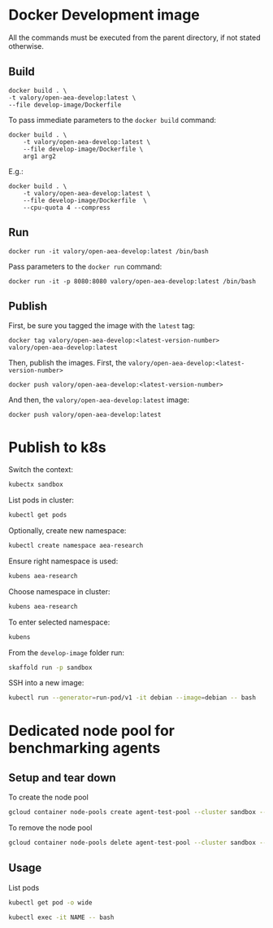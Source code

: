 # Docker Development image

All the commands must be executed from the parent directory, if not stated otherwise.

## Build

    docker build . \
    -t valory/open-aea-develop:latest \
    --file develop-image/Dockerfile 

To pass immediate parameters to the `docker build` command:

    docker build . \
        -t valory/open-aea-develop:latest \
        --file develop-image/Dockerfile \
        arg1 arg2

E.g.:

    docker build . \
        -t valory/open-aea-develop:latest \
        --file develop-image/Dockerfile  \
        --cpu-quota 4 --compress

## Run
    docker run -it valory/open-aea-develop:latest /bin/bash
 
Pass parameters to the `docker run` command:

    docker run -it -p 8080:8080 valory/open-aea-develop:latest /bin/bash


## Publish

First, be sure you tagged the image with the `latest` tag: 

    docker tag valory/open-aea-develop:<latest-version-number> valory/open-aea-develop:latest

Then, publish the images. First, the `valory/open-aea-develop:<latest-version-number>`

    docker push valory/open-aea-develop:<latest-version-number>

And then, the `valory/open-aea-develop:latest` image:

    docker push valory/open-aea-develop:latest

# Publish to k8s

Switch the context:
``` bash
kubectx sandbox
```

List pods in cluster:
``` bash
kubectl get pods
```

Optionally, create new namespace:
``` bash
kubectl create namespace aea-research
```

Ensure right namespace is used:
``` bash
kubens aea-research
```
Choose namespace in cluster:
``` bash
kubens aea-research
```
To enter selected namespace:
``` bash
kubens
```

From the `develop-image` folder run:
``` bash
skaffold run -p sandbox
```

SSH into a new image:
``` bash
kubectl run --generator=run-pod/v1 -it debian --image=debian -- bash
```

# Dedicated node pool for benchmarking agents


## Setup and tear down

To create the node pool
``` bash
gcloud container node-pools create agent-test-pool --cluster sandbox --project fetch-ai-sandbox --node-taints dedicated=agent:NoSchedule --machine-type=n1-standard-4 --num-nodes=1 --enable-autoscaling --node-labels=type=agent-test --max-nodes=1  --min-nodes=0
```
To remove the node pool 
``` bash
gcloud container node-pools delete agent-test-pool --cluster sandbox --project fetch-ai-sandbox
```

## Usage

List pods

``` bash
kubectl get pod -o wide
```

``` bash
kubectl exec -it NAME -- bash
```



